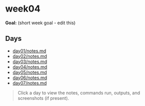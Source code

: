﻿# week04

**Goal:** (short week goal - edit this)

## Days
- [day01/notes.md](week04/day01/notes.md)
- [day02/notes.md](week04/day02/notes.md)
- [day03/notes.md](week04/day03/notes.md)
- [day04/notes.md](week04/day04/notes.md)
- [day05/notes.md](week04/day05/notes.md)
- [day06/notes.md](week04/day06/notes.md)
- [day07/notes.md](week04/day07/notes.md)

> Click a day to view the notes, commands run, outputs, and screenshots (if present).
